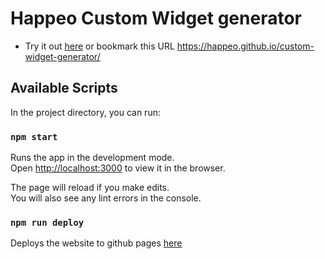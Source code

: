 # Happeo Custom Widget generator

- Try it out [here](https://happeo.github.io/custom-widget-generator/) or bookmark this URL https://happeo.github.io/custom-widget-generator/

## Available Scripts

In the project directory, you can run:

### `npm start`

Runs the app in the development mode.\
Open [http://localhost:3000](http://localhost:3000) to view it in the browser.

The page will reload if you make edits.\
You will also see any lint errors in the console.

### `npm run deploy`

Deploys the website to github pages [here](https://happeo.github.io/custom-widget-generator/)

